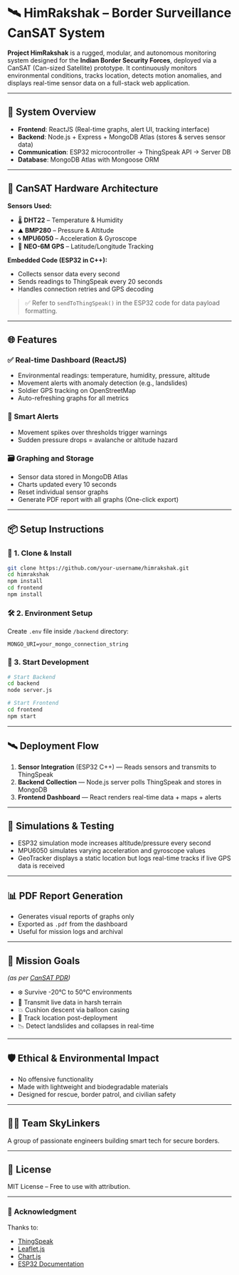 
# 🛰️ HimRakshak – Border Surveillance CanSAT System

**Project HimRakshak** is a rugged, modular, and autonomous monitoring system designed for the **Indian Border Security Forces**, deployed via a CanSAT (Can-sized Satellite) prototype. It continuously monitors environmental conditions, tracks location, detects motion anomalies, and displays real-time sensor data on a full-stack web application.

---

## 🔧 System Overview

- **Frontend**: ReactJS (Real-time graphs, alert UI, tracking interface)
- **Backend**: Node.js + Express + MongoDB Atlas (stores & serves sensor data)
- **Communication**: ESP32 microcontroller → ThingSpeak API → Server DB
- **Database**: MongoDB Atlas with Mongoose ORM

---

## 🧠 CanSAT Hardware Architecture

**Sensors Used:**

- 🌡️ **DHT22** – Temperature & Humidity  
- ⛰️ **BMP280** – Pressure & Altitude  
- 🌀 **MPU6050** – Acceleration & Gyroscope  
- 📍 **NEO-6M GPS** – Latitude/Longitude Tracking  

**Embedded Code (ESP32 in C++):**

- Collects sensor data every second  
- Sends readings to ThingSpeak every 20 seconds  
- Handles connection retries and GPS decoding  

> ✅ Refer to `sendToThingSpeak()` in the ESP32 code for data payload formatting.

---

## 🌐 Features

### ✅ Real-time Dashboard (ReactJS)

- Environmental readings: temperature, humidity, pressure, altitude  
- Movement alerts with anomaly detection (e.g., landslides)  
- Soldier GPS tracking on OpenStreetMap  
- Auto-refreshing graphs for all metrics  

### 🧠 Smart Alerts

- Movement spikes over thresholds trigger warnings  
- Sudden pressure drops = avalanche or altitude hazard  

### 🗃️ Graphing and Storage

- Sensor data stored in MongoDB Atlas  
- Charts updated every 10 seconds  
- Reset individual sensor graphs  
- Generate PDF report with all graphs (One-click export)  

---

## 📦 Setup Instructions

### 🔌 1. Clone & Install

```bash
git clone https://github.com/your-username/himrakshak.git
cd himrakshak
npm install
cd frontend
npm install
````

### 🛠️ 2. Environment Setup

Create `.env` file inside `/backend` directory:

```env
MONGO_URI=your_mongo_connection_string
```

### 🚀 3. Start Development

```bash
# Start Backend
cd backend
node server.js

# Start Frontend
cd frontend
npm start
```

---

## 🛰️ Deployment Flow

1. **Sensor Integration** (ESP32 C++) — Reads sensors and transmits to ThingSpeak
2. **Backend Collection** — Node.js server polls ThingSpeak and stores in MongoDB
3. **Frontend Dashboard** — React renders real-time data + maps + alerts

---

## 🧪 Simulations & Testing

* ESP32 simulation mode increases altitude/pressure every second
* MPU6050 simulates varying acceleration and gyroscope values
* GeoTracker displays a static location but logs real-time tracks if live GPS data is received

---

## 📊 PDF Report Generation

* Generates visual reports of graphs only
* Exported as `.pdf` from the dashboard
* Useful for mission logs and archival

---

## 🌄 Mission Goals

*(as per [CanSAT PDR](./docs/CANSAT_Design_documentation_SkyLinkers.docx))*

* ❄️ Survive -20°C to 50°C environments
* 📡 Transmit live data in harsh terrain
* 💥 Cushion descent via balloon casing
* 📍 Track location post-deployment
* 📉 Detect landslides and collapses in real-time

---

## 🛡️ Ethical & Environmental Impact

* No offensive functionality
* Made with lightweight and biodegradable materials
* Designed for rescue, border patrol, and civilian safety

---

## 👨‍💻 Team SkyLinkers

A group of passionate engineers building smart tech for secure borders.

---

## 📃 License

MIT License – Free to use with attribution.

---

### 🙏 Acknowledgment

Thanks to:

* [ThingSpeak](https://thingspeak.com)
* [Leaflet.js](https://leafletjs.com)
* [Chart.js](https://www.chartjs.org)
* [ESP32 Documentation](https://docs.espressif.com)



